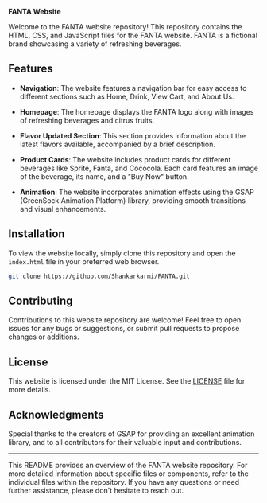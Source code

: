 **FANTA Website**

Welcome to the FANTA website repository! This repository contains the HTML, CSS, and JavaScript files for the FANTA website. FANTA is a fictional brand showcasing a variety of refreshing beverages.

## Features

- **Navigation**: The website features a navigation bar for easy access to different sections such as Home, Drink, View Cart, and About Us.

- **Homepage**: The homepage displays the FANTA logo along with images of refreshing beverages and citrus fruits.

- **Flavor Updated Section**: This section provides information about the latest flavors available, accompanied by a brief description.

- **Product Cards**: The website includes product cards for different beverages like Sprite, Fanta, and Cococola. Each card features an image of the beverage, its name, and a "Buy Now" button.

- **Animation**: The website incorporates animation effects using the GSAP (GreenSock Animation Platform) library, providing smooth transitions and visual enhancements.

## Installation

To view the website locally, simply clone this repository and open the `index.html` file in your preferred web browser.

```bash
git clone https://github.com/Shankarkarmi/FANTA.git
```

## Contributing

Contributions to this website repository are welcome! Feel free to open issues for any bugs or suggestions, or submit pull requests to propose changes or additions.

## License

This website is licensed under the MIT License. See the [LICENSE](LICENSE) file for more details.

## Acknowledgments

Special thanks to the creators of GSAP for providing an excellent animation library, and to all contributors for their valuable input and contributions.

---

This README provides an overview of the FANTA website repository. For more detailed information about specific files or components, refer to the individual files within the repository. If you have any questions or need further assistance, please don't hesitate to reach out.
